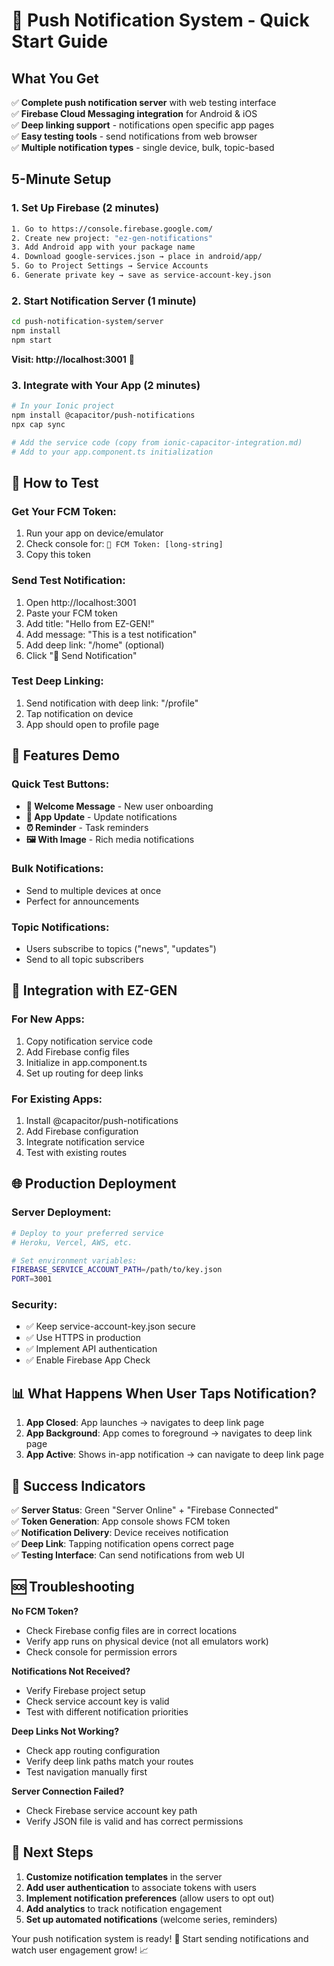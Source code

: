 # 🚀 Push Notification System - Quick Start Guide

## What You Get

✅ **Complete push notification server** with web testing interface  
✅ **Firebase Cloud Messaging integration** for Android & iOS  
✅ **Deep linking support** - notifications open specific app pages  
✅ **Easy testing tools** - send notifications from web browser  
✅ **Multiple notification types** - single device, bulk, topic-based  

## 5-Minute Setup

### 1. Set Up Firebase (2 minutes)
```bash
1. Go to https://console.firebase.google.com/
2. Create new project: "ez-gen-notifications"
3. Add Android app with your package name
4. Download google-services.json → place in android/app/
5. Go to Project Settings → Service Accounts
6. Generate private key → save as service-account-key.json
```

### 2. Start Notification Server (1 minute)
```bash
cd push-notification-system/server
npm install
npm start
```
**Visit: http://localhost:3001** 📱

### 3. Integrate with Your App (2 minutes)
```bash
# In your Ionic project
npm install @capacitor/push-notifications
npx cap sync

# Add the service code (copy from ionic-capacitor-integration.md)
# Add to your app.component.ts initialization
```

## 🎯 How to Test

### Get Your FCM Token:
1. Run your app on device/emulator
2. Check console for: `📱 FCM Token: [long-string]`
3. Copy this token

### Send Test Notification:
1. Open http://localhost:3001
2. Paste your FCM token
3. Add title: "Hello from EZ-GEN!"
4. Add message: "This is a test notification"
5. Add deep link: "/home" (optional)
6. Click "🚀 Send Notification"

### Test Deep Linking:
1. Send notification with deep link: "/profile"
2. Tap notification on device
3. App should open to profile page

## 📱 Features Demo

### Quick Test Buttons:
- **👋 Welcome Message** - New user onboarding
- **🔄 App Update** - Update notifications  
- **⏰ Reminder** - Task reminders
- **🖼️ With Image** - Rich media notifications

### Bulk Notifications:
- Send to multiple devices at once
- Perfect for announcements

### Topic Notifications: 
- Users subscribe to topics ("news", "updates")
- Send to all topic subscribers

## 🔧 Integration with EZ-GEN

### For New Apps:
1. Copy notification service code
2. Add Firebase config files
3. Initialize in app.component.ts
4. Set up routing for deep links

### For Existing Apps:
1. Install @capacitor/push-notifications
2. Add Firebase configuration
3. Integrate notification service
4. Test with existing routes

## 🌐 Production Deployment

### Server Deployment:
```bash
# Deploy to your preferred service
# Heroku, Vercel, AWS, etc.

# Set environment variables:
FIREBASE_SERVICE_ACCOUNT_PATH=/path/to/key.json
PORT=3001
```

### Security:
- ✅ Keep service-account-key.json secure
- ✅ Use HTTPS in production
- ✅ Implement API authentication
- ✅ Enable Firebase App Check

## 📊 What Happens When User Taps Notification?

1. **App Closed**: App launches → navigates to deep link page
2. **App Background**: App comes to foreground → navigates to deep link page  
3. **App Active**: Shows in-app notification → can navigate to deep link page

## 🎉 Success Indicators

✅ **Server Status**: Green "Server Online" + "Firebase Connected"  
✅ **Token Generation**: App console shows FCM token  
✅ **Notification Delivery**: Device receives notification  
✅ **Deep Link**: Tapping notification opens correct page  
✅ **Testing Interface**: Can send notifications from web UI  

## 🆘 Troubleshooting

**No FCM Token?**
- Check Firebase config files are in correct locations
- Verify app runs on physical device (not all emulators work)
- Check console for permission errors

**Notifications Not Received?**
- Verify Firebase project setup
- Check service account key is valid
- Test with different notification priorities

**Deep Links Not Working?**
- Check app routing configuration
- Verify deep link paths match your routes
- Test navigation manually first

**Server Connection Failed?**
- Check Firebase service account key path
- Verify JSON file is valid and has correct permissions

## 🚀 Next Steps

1. **Customize notification templates** in the server
2. **Add user authentication** to associate tokens with users
3. **Implement notification preferences** (allow users to opt out)
4. **Add analytics** to track notification engagement
5. **Set up automated notifications** (welcome series, reminders)

Your push notification system is ready! 🎯 Start sending notifications and watch user engagement grow! 📈
